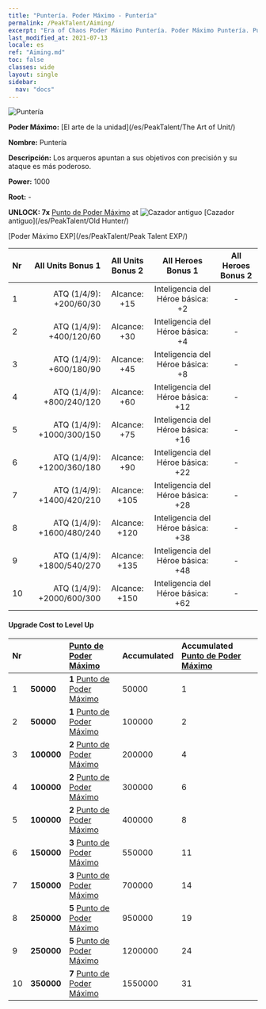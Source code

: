 ```yaml
---
title: "Puntería. Poder Máximo - Puntería"
permalink: /PeakTalent/Aiming/
excerpt: "Era of Chaos Poder Máximo Puntería. Poder Máximo Puntería. Puntería"
last_modified_at: 2021-07-13
locale: es
ref: "Aiming.md"
toc: false
classes: wide
layout: single
sidebar:
  nav: "docs"
---
```


  ![Puntería](/images/pt/talent_2009.png)

  **Poder Máximo:** [El arte de la unidad](/es/PeakTalent/The Art of Unit/)

  **Nombre:** Puntería

  **Descripción:** Los arqueros apuntan a sus objetivos con precisión y su ataque es más poderoso.

  **Power:** 1000

  **Root:** -

  **UNLOCK: 7x** [Punto de Poder Máximo](/ItemsES/con_934/) at ![Cazador antiguo](/images/pt/talent_2010.png) [Cazador antiguo](/es/PeakTalent/Old Hunter/)

  [Poder Máximo EXP](/es/PeakTalent/Peak Talent EXP/)

  | Nr | All Units Bonus 1 | All Units Bonus 2 | All Heroes Bonus 1 | All Heroes Bonus 2 |
  |:---|--------------:|:-------------:|:-------------:|:-------------:|
  | 1 | ATQ (1/4/9): +200/60/30 | Alcance: +15 | Inteligencia del Héroe básica: +2 | - |
  | 2 | ATQ (1/4/9): +400/120/60 | Alcance: +30 | Inteligencia del Héroe básica: +4 | - |
  | 3 | ATQ (1/4/9): +600/180/90 | Alcance: +45 | Inteligencia del Héroe básica: +8 | - |
  | 4 | ATQ (1/4/9): +800/240/120 | Alcance: +60 | Inteligencia del Héroe básica: +12 | - |
  | 5 | ATQ (1/4/9): +1000/300/150 | Alcance: +75 | Inteligencia del Héroe básica: +16 | - |
  | 6 | ATQ (1/4/9): +1200/360/180 | Alcance: +90 | Inteligencia del Héroe básica: +22 | - |
  | 7 | ATQ (1/4/9): +1400/420/210 | Alcance: +105 | Inteligencia del Héroe básica: +28 | - |
  | 8 | ATQ (1/4/9): +1600/480/240 | Alcance: +120 | Inteligencia del Héroe básica: +38 | - |
  | 9 | ATQ (1/4/9): +1800/540/270 | Alcance: +135 | Inteligencia del Héroe básica: +48 | - |
  | 10 | ATQ (1/4/9): +2000/600/300 | Alcance: +150 | Inteligencia del Héroe básica: +62 | - |


#### Upgrade Cost to Level Up

  | Nr | <i class="fas fa-coins"/> | [Punto de Poder Máximo](/ItemsES/con_934/) | Accumulated <i class="fas fa-coins"/> | Accumulated [Punto de Poder Máximo](/ItemsES/con_934/) |
  |:---|:--------------|:-------------|:-------------|:-------------|
  | 1 | **50000** | **1** [Punto de Poder Máximo](/ItemsES/con_934/) | 50000 | 1 |
  | 2 | **50000** | **1** [Punto de Poder Máximo](/ItemsES/con_934/) | 100000 | 2 |
  | 3 | **100000** | **2** [Punto de Poder Máximo](/ItemsES/con_934/) | 200000 | 4 |
  | 4 | **100000** | **2** [Punto de Poder Máximo](/ItemsES/con_934/) | 300000 | 6 |
  | 5 | **100000** | **2** [Punto de Poder Máximo](/ItemsES/con_934/) | 400000 | 8 |
  | 6 | **150000** | **3** [Punto de Poder Máximo](/ItemsES/con_934/) | 550000 | 11 |
  | 7 | **150000** | **3** [Punto de Poder Máximo](/ItemsES/con_934/) | 700000 | 14 |
  | 8 | **250000** | **5** [Punto de Poder Máximo](/ItemsES/con_934/) | 950000 | 19 |
  | 9 | **250000** | **5** [Punto de Poder Máximo](/ItemsES/con_934/) | 1200000 | 24 |
  | 10 | **350000** | **7** [Punto de Poder Máximo](/ItemsES/con_934/) | 1550000 | 31 |
